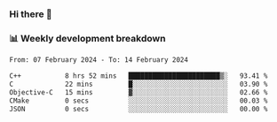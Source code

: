 ### Hi there 👋

### 📊 Weekly development breakdown
<!--START_SECTION:waka-->

```txt
From: 07 February 2024 - To: 14 February 2024

C++           8 hrs 52 mins   ███████████████████████▒░   93.41 %
C             22 mins         █░░░░░░░░░░░░░░░░░░░░░░░░   03.90 %
Objective-C   15 mins         ▓░░░░░░░░░░░░░░░░░░░░░░░░   02.66 %
CMake         0 secs          ░░░░░░░░░░░░░░░░░░░░░░░░░   00.03 %
JSON          0 secs          ░░░░░░░░░░░░░░░░░░░░░░░░░   00.00 %
```

<!--END_SECTION:waka-->
